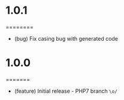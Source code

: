 # 1.0.1
========

*   (bug) Fix casing bug with generated code

# 1.0.0
=======

*   (feature) Initial release - PHP7 branch `\o/`
